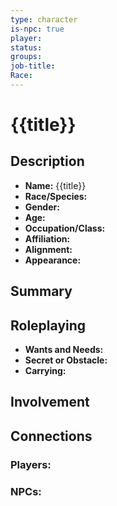 ```yaml
---
type: character
is-npc: true
player: 
status: 
groups: 
job-title: 
Race:
---
```

# {{title}}

## Description
- **Name:** {{title}}
- **Race/Species:** 
- **Gender:** 
- **Age:** 
- **Occupation/Class:** 
- **Affiliation:** 
- **Alignment:** 
- **Appearance:**

## Summary


## Roleplaying
 - **Wants and Needs:**
 - **Secret or Obstacle:**
 - **Carrying:**


## Involvement


## Connections


### Players:


### NPCs:



